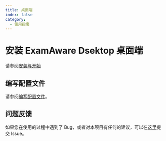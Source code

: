 ```yaml
---
title: 桌面端
index: false
category:
  - 使用指南
---
```


# 安装 ExamAware Dsektop 桌面端

请参阅[安装与开始](../setup.md)

## 编写配置文件

请参阅[编写配置文件](../config-edited.md)。

## 问题反馈

如果您在使用的过程中遇到了 Bug，或者对本项目有任何的建议，可以在[这里](https://github.com/ExamAware/ExamAware2-Desktop/issues)提交 Issue。
